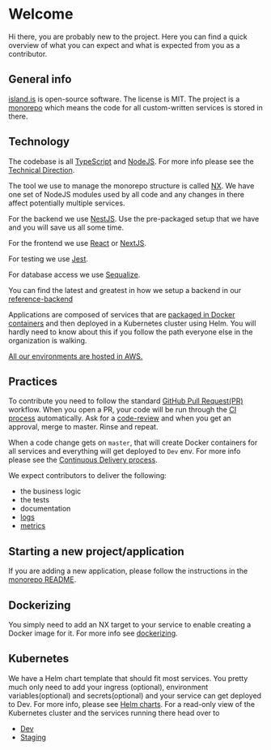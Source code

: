# Welcome

Hi there, you are probably new to the project. Here you can find a quick overview of what you can expect and what is expected from you as a contributor.

## General info

[island.is](https://github.com/island-is/island.is) is open-source software. The license is MIT.
The project is a [monorepo](monorepo.md) which means the code for all custom-written services is stored in there.

## Technology

The codebase is all [TypeScript](https://www.typescriptlang.org) and [NodeJS](https://nodejs.org/en/). For more info please see the [Technical Direction](technical-direction.md).

The tool we use to manage the monorepo structure is called [NX](https://nx.dev). We have one set of NodeJS modules used by all code and any changes in there affect potentially multiple services.

For the backend we use [NestJS](https://nestjs.com). Use the pre-packaged setup that we have and you will save us all some time.

For the frontend we use [React](https://reactjs.org) or [NextJS](https://nextjs.org).

For testing we use [Jest](https://jestjs.io).

For database access we use [Sequalize](https://sequelize.org).

You can find the latest and greatest in how we setup a backend in our [reference-backend](https://github.com/island-is/island.is/blob/master/apps/reference-backend)

Applications are composed of services that are [packaged in Docker containers](#dockerizing) and then deployed in a Kubernetes cluster using Helm. You will hardly need to know about this if you follow the path everyone else in the organization is walking.

[All our environments are hosted in AWS.](environment-setup.md)

## Practices

To contribute you need to follow the standard [GitHub Pull Request(PR)](https://docs.github.com/en/github/collaborating-with-issues-and-pull-requests/about-pull-requests) workflow. When you open a PR, your code will be run through the [CI process](docs/adr/0002-continuous-integration.md) automatically. Ask for a [code-review](code-reviews.md) and when you get an approval, merge to master. Rinse and repeat.

When a code change gets on `master`, that will create Docker containers for all services and everything will get deployed to `Dev` env. For more info please see the [Continuous Delivery process](continuous-delivery.md).

We expect contributors to deliver the following:

- the business logic
- the tests
- documentation
- [logs](logging)
- [metrics](metrics)

## Starting a new project/application

If you are adding a new application, please follow the instructions in the [monorepo README](https://github.com/island-is/island.is/blob/master/README.md).

## Dockerizing

You simply need to add an NX target to your service to enable creating a Docker image for it. For more info see [dockerizing](dockerizing.md).

## Kubernetes

We have a Helm chart template that should fit most services. You pretty much only need to add your ingress (optional), environment variables(optional) and secrets(optional) and your service can get deployed to Dev. For more info, please see [Helm charts](https://github.com/island-is/helm).
For a read-only view of the Kubernetes cluster and the services running there head over to
 * [Dev](https://kubenav.dev01.devland.is)
 * [Staging](https://kubenav.staging01.devland.is)
